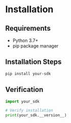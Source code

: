# Installation

## Requirements
- Python 3.7+
- pip package manager

## Installation Steps

```bash
pip install your-sdk
```

## Verification

```python
import your_sdk

# Verify installation
print(your_sdk.__version__)
```
